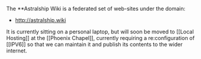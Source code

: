 The **Astralship Wiki is a federated set of web-sites under the domain:

- http://astralship.wiki

It is currently sitting on a personal laptop, but will soon be moved to [[Local Hosting]] at the [[Phoenix Chapel]], currently requiring a re:configuration of [[IPV6]] so that we can maintain it and publish its contents to the wider internet.